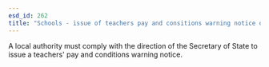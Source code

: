 ```yaml
---
esd_id: 262
title: "Schools - issue of teachers pay and consitions warning notice on direction of Secretary of State"
---
```


A local authority must comply with the direction of the Secretary of State to issue a teachers' pay and conditions warning notice.

